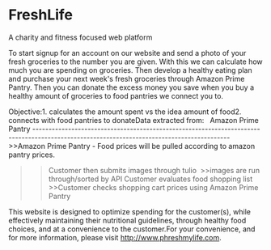 # FreshLife
A charity and fitness focused web platform

To start signup for an account on our website and send a photo of your fresh groceries to the number you are given. With this we can calculate how much you are spending on groceries. Then develop a healthy eating plan and purchase your next week's fresh groceries through Amazon Prime Pantry. Then you can donate the excess money you save when you buy a healthy amount of groceries to food pantries we connect you to.


Objective:1. calculates the amount spent vs the idea amount of food2. connects with food pantries to donateData extracted from:   Amazon Prime Pantry 
------------------------------------------------------------------------------------------------------------------------------------------>>Amazon Prime Pantry - Food prices will be pulled according to amazon pantry prices.
>>Customer then submits images through tulio 
          >>images are run through/sorted by API
>>Customer evaluates food shopping list 
          >>Customer checks shopping cart prices using Amazon Prime Pantry


This website is designed to optimize spending for the customer(s), while effectively maintaining their nutritional guidelines, through healthy food choices, and at a convenience to the customer.For your convenience, and for more information, please visit http://www.phreshmylife.com.
